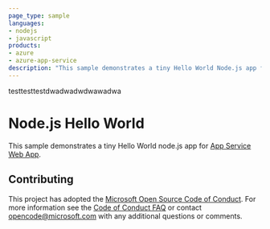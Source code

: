 ```yaml
---
page_type: sample
languages:
- nodejs
- javascript
products:
- azure
- azure-app-service
description: "This sample demonstrates a tiny Hello World Node.js app for Azure App Service."
---
```

testtesttestdwadwadwdwawadwa

# Node.js Hello World

This sample demonstrates a tiny Hello World node.js app for [App Service Web App](https://docs.microsoft.com/azure/app-service-web).

## Contributing

This project has adopted the [Microsoft Open Source Code of Conduct](https://opensource.microsoft.com/codeofconduct/). For more information see the [Code of Conduct FAQ](https://opensource.microsoft.com/codeofconduct/faq/) or contact [opencode@microsoft.com](mailto:opencode@microsoft.com) with any additional questions or comments.
